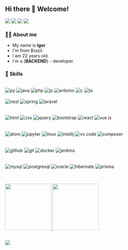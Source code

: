 <!-- <h1 align="center"><img src="https://media.giphy.com/media/hvRJCLFzcasrR4ia7z/giphy.gif" width="25px">Hi, i'm Igor</h1></img> -->
## Hi there 👋 Welcome!<div>
  <a href="https://www.youtube.com/channel/UCBYQVhkroBC_Jc5kog5bY7A/videos" target="_blank"><img src="https://img.shields.io/badge/YouTube-FF0000?style=for-the-badge&logo=youtube&logoColor=white" target="_blank"></a>
  <a href="https://mail.google.com/mail/u/?authuser=igor.bvn@gmail.com" target="_blank"><img src="https://img.shields.io/badge/Gmail-D14836?style=for-the-badge&logo=gmail&logoColor=white" target="_blank"></a>
  <a href="https://www.instagram.com/igor_bavand.dev/" target="_blank"><img src="https://img.shields.io/badge/Instagram-E4405F?style=for-the-badge&logo=instagram&logoColor=white" target="_blank"></a>
    <a href="https://www.linkedin.com/in/igor-g-b75875140/" target="_blank"><img src="https://img.shields.io/badge/LinkedIn-0077B5?style=for-the-badge&logo=linkedin&logoColor=white" target="_blank"></a>
</div>
<!--
<p><img src="https://komarev.com/ghpvc/?username=igorbavand" alt="Judahh" /></p>
-->

<!--
<p>👨‍💻 Um dia a gente vai conseguir o código fonte, então mudaremos o mundo!!! 🌎</p>
<p>👨‍💻 Desenvolvimento Back-end ♥</p>
<p>🎈 Software Livre ❤</p>
-->

### 👨‍💻 About me
 - My name is **Igor**
 - I'm from Brazil.
 - I am 22 years old.
 - I'm a {**BACKEND**} - developer.



  <!-- <p align="center">   <img alingn="center" src="https://profile-counter.glitch.me/igorbavand/count.svg" /> -->

### 📌 Skills

<div style="display: inline_block"><br>
    <img align="center" alt="py" src="https://img.shields.io/badge/Python-FFD43B?style=for-the-badge&logo=python&logoColor=blue"> 
    <img align="center" alt="java" src="https://img.shields.io/badge/Java-ED8B00?style=for-the-badge&logo=java&logoColor=white"> 
    <img align="center" alt="php" src="https://img.shields.io/badge/PHP-777BB4?style=for-the-badge&logo=php&logoColor=white"> 
    <img align="center" alt="js" src="https://img.shields.io/badge/JavaScript-323330?style=for-the-badge&logo=javascript&logoColor=F7DF1E"> 
    <img align="center" alt="arduino" src="https://img.shields.io/badge/Arduino-00979D?style=for-the-badge&logo=Arduino&logoColor=white"> 
    <img align="center" alt="c" src="https://img.shields.io/badge/C-00599C?style=for-the-badge&logo=c&logoColor=white"> 
    <img align="center" alt="ts" src="https://img.shields.io/badge/TypeScript-007ACC?style=for-the-badge&logo=typescript&logoColor=white"> <br><br>
    <img align="center" alt="nest" src="https://img.shields.io/badge/nestjs-E0234E?style=for-the-badge&logo=nestjs&logoColor=white">
    <img align="center" alt="spring" src="https://img.shields.io/badge/Spring-6DB33F?style=for-the-badge&logo=spring&logoColor=white"> 
    <img align="center" alt="laravel" src="https://img.shields.io/badge/Laravel-FF2D20?style=for-the-badge&logo=laravel&logoColor=white"> 


</div>
&nbsp
<div style="display: inline_block"><br>
 <img align="center" alt="html" src="https://img.shields.io/badge/HTML5-E34F26?style=for-the-badge&logo=html5&logoColor=white"> 
 <img align="center" alt="css" src="https://img.shields.io/badge/CSS3-1572B6?style=for-the-badge&logo=css3&logoColor=white"> 
 <img align="center" alt="jquery" src="https://img.shields.io/badge/jQuery-0769AD?style=for-the-badge&logo=jquery&logoColor=white"> 
 <img align="center" alt="bootstrap" src="https://img.shields.io/badge/Bootstrap-563D7C?style=for-the-badge&logo=bootstrap&logoColor=white"> 
 <img align="center" alt="react" src="https://img.shields.io/badge/React-20232A?style=for-the-badge&logo=react&logoColor=61DAFB">
 <img align="center" alt="vue js" src="https://img.shields.io/badge/Vue.js-35495E?style=for-the-badge&logo=vuedotjs&logoColor=4FC08D">
</div>
&nbsp
<div style="display: inline_block"><br>
 <img align="center" alt="atom" src="https://img.shields.io/badge/Atom-66595C?style=for-the-badge&logo=Atom&logoColor=white">
 <img align="center" alt="jupyter" src="https://img.shields.io/badge/Jupyter-F37626.svg?&style=for-the-badge&logo=Jupyter&logoColor=white">
 <img align="center" alt="linux" src="https://img.shields.io/badge/Linux-FCC624?style=for-the-badge&logo=linux&logoColor=black">
 <img align="center" alt="intellij" src="https://img.shields.io/badge/IntelliJ_IDEA-000000.svg?style=for-the-badge&logo=intellij-idea&logoColor=white"/>
 <img align="center" alt="vs code" src="https://img.shields.io/badge/VSCode-0078D4?style=for-the-badge&logo=visual%20studio%20code&logoColor=white">
 <img align="center" alt="composer" src="https://img.shields.io/badge/Composer-885630?style=for-the-badge&logo=Composer&logoColor=white"> 

</div>
&nbsp
<div style="display: inline_block"><br>
  <img align="center" alt="github" src="https://img.shields.io/badge/GitHub-100000?style=for-the-badge&logo=github&logoColor=white">
  <img align="center" alt="git" src="https://img.shields.io/badge/GitLab-330F63?style=for-the-badge&logo=gitlab&logoColor=white">
  <img align="center" alt="docker" src="https://img.shields.io/badge/Docker-2CA5E0?style=for-the-badge&logo=docker&logoColor=white">
  <img align="center" alt="jenkins" src="https://img.shields.io/badge/Jenkins-D24939?style=for-the-badge&logo=Jenkins&logoColor=white"> 

</div>
&nbsp
<div style="display: inline_block"><br>
    <img align="center" alt="mysql" src="https://img.shields.io/badge/MySQL-005C84?style=for-the-badge&logo=mysql&logoColor=white"> 
    <img align="center" alt="postgresql" src="https://img.shields.io/badge/PostgreSQL-316192?style=for-the-badge&logo=postgresql&logoColor=white"> 
    <img align="center" alt="oracle" src="https://img.shields.io/badge/Oracle-F80000?style=for-the-badge&logo=Oracle&logoColor=white"> 
    <img align="center" alt="hibernate" src="https://img.shields.io/badge/Hibernate-59666C?style=for-the-badge&logo=Hibernate&logoColor=white"> 
    <img align="center" alt="prisma" src="https://img.shields.io/badge/Prisma-3982CE?style=for-the-badge&logo=Prisma&logoColor=white"> 

</div>

## 

<div style="display: inline_block"><br>
    <a href="https://github.com/igorbavand">
    <img height="150em" src="https://github-readme-stats.vercel.app/api?username=igorbavand&show_icons=true&theme=radical"/>
    <img height="150em" src="https://github-readme-stats.vercel.app/api/top-langs/?username=igorbavand&layout=compact&theme=radical"/>
</div>
  
##
  
  <div>
  <img src="https://github-profile-summary-cards.vercel.app/api/cards/profile-details?username=igorbavand&amp;theme=radical">
</div>


<!-- ![Snake animation](https://github.com/lucasemanuelms/lucasemanuelms/blob/output/github-contribution-grid-snake.svg) -->







